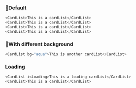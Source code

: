 ### 🦉Default

```js
<CardList>This is a cardList</CardList>
<CardList>This is a cardList</CardList>
<CardList>This is a cardList</CardList>
<CardList>This is a cardList</CardList>
```

### 🧚With different background

```js
<CardList bg="aqua">This is another cardList</CardList>
```

### Loading

```js
<CardList isLoading>This is a loading cardList</CardList>
<CardList>This is a cardList</CardList>
```
